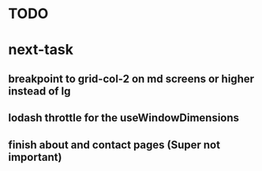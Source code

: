 # TODO

# next-task

## breakpoint to grid-col-2 on md screens or higher instead of lg

## lodash throttle for the useWindowDimensions

## finish about and contact pages (Super not important)
